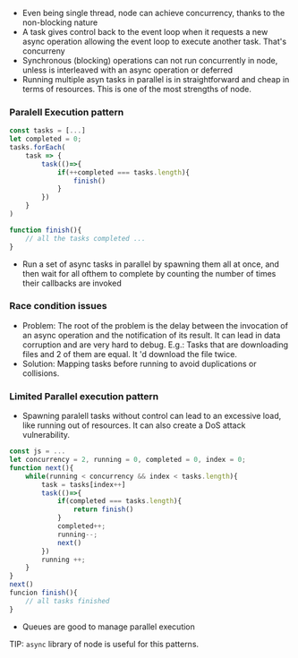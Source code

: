 * Even being single thread, node can achieve concurrency, thanks to the non-blocking nature
* A task gives control back to the event loop when it requests a new async operation allowing the event loop to execute another task. That's concurreny
* Synchronous (blocking) operations can not run concurrently in node, unless is interleaved with an async operation or deferred 
* Running multiple asyn tasks in parallel is in straightforward and cheap in terms of resources.  This is one of the most strengths of node.


### Paralell Execution pattern

```js
const tasks = [...]
let completed = 0;
tasks.forEach(
    task => {
        task(()=>{
            if(++completed === tasks.length){
                finish()
            }
        })
    }
)

function finish(){
    // all the tasks completed ...
}
```

- Run a set of async tasks in parallel by spawning them all at once, and then wait for all ofthem to complete by counting the number of times their callbacks are invoked


### Race condition issues

* Problem: The root of the problem is the delay between the invocation of an async operation and the notification of its result. It can lead in data corruption and are very hard to debug. E.g.: Tasks that are downloading files and 2 of them are equal. It 'd download the file twice.
* Solution: Mapping tasks before running to avoid duplications or collisions.


### Limited Parallel execution pattern

* Spawning paralell tasks without control can lead to an excessive load, like running out of resources. It can also create a DoS attack vulnerability.

```js
const js = ...
let concurrency = 2, running = 0, completed = 0, index = 0;
function next(){
    while(running < concurrency && index < tasks.length){
        task = tasks[index++]
        task(()=>{
            if(completed === tasks.length){
                return finish()
            }
            completed++;
            running--;
            next()
        })
        running ++;
    }
} 
next()
funcion finish(){
    // all tasks finished
}
```

* Queues are good to manage parallel execution 


TIP: `async` library of node is useful for this patterns.